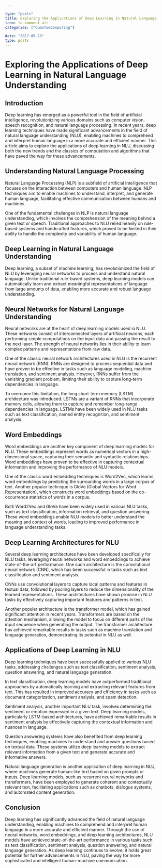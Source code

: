```yaml
---

type: "posts"
title: Exploring the Applications of Deep Learning in Natural Language Understanding
icon: fa-comment-alt
categories: ["QuantumComputing"]

date: "2017-05-13"
type: posts
---
```





# Exploring the Applications of Deep Learning in Natural Language Understanding

## Introduction

Deep learning has emerged as a powerful tool in the field of artificial intelligence, revolutionizing various domains such as computer vision, speech recognition, and natural language processing. In recent years, deep learning techniques have made significant advancements in the field of natural language understanding (NLU), enabling machines to comprehend and interpret human language in a more accurate and efficient manner. This article aims to explore the applications of deep learning in NLU, discussing both the new trends and the classics of computation and algorithms that have paved the way for these advancements.

## Understanding Natural Language Processing

Natural Language Processing (NLP) is a subfield of artificial intelligence that focuses on the interaction between computers and human language. NLP techniques aim to enable machines to understand, interpret, and generate human language, facilitating effective communication between humans and machines.

One of the fundamental challenges in NLP is natural language understanding, which involves the comprehension of the meaning behind a given text or speech. Traditional approaches to NLU relied heavily on rule-based systems and handcrafted features, which proved to be limited in their ability to handle the complexity and variability of human language.

## Deep Learning in Natural Language Understanding

Deep learning, a subset of machine learning, has revolutionized the field of NLU by leveraging neural networks to process and understand natural language. Unlike traditional rule-based systems, deep learning models can automatically learn and extract meaningful representations of language from large amounts of data, enabling more accurate and robust language understanding.

## Neural Networks for Natural Language Understanding

Neural networks are at the heart of deep learning models used in NLU. These networks consist of interconnected layers of artificial neurons, each performing simple computations on the input data and passing the result to the next layer. The strength of neural networks lies in their ability to learn complex patterns and representations from raw data.

One of the classic neural network architectures used in NLU is the recurrent neural network (RNN). RNNs are designed to process sequential data and have proven to be effective in tasks such as language modeling, machine translation, and sentiment analysis. However, RNNs suffer from the vanishing gradient problem, limiting their ability to capture long-term dependencies in language.

To overcome this limitation, the long short-term memory (LSTM) architecture was introduced. LSTMs are a variant of RNNs that incorporate memory cells, allowing them to capture and remember long-range dependencies in language. LSTMs have been widely used in NLU tasks such as text classification, named entity recognition, and sentiment analysis.

## Word Embeddings

Word embeddings are another key component of deep learning models for NLU. These embeddings represent words as numerical vectors in a high-dimensional space, capturing their semantic and syntactic relationships. Word embeddings have proven to be effective in capturing contextual information and improving the performance of NLU models.

One of the classic word embedding techniques is Word2Vec, which learns word embeddings by predicting the surrounding words in a large corpus of text. Another popular technique is GloVe (Global Vectors for Word Representation), which constructs word embeddings based on the co-occurrence statistics of words in a corpus.

Both Word2Vec and GloVe have been widely used in various NLU tasks, such as text classification, information retrieval, and question answering. These word embeddings enable NLU models to better understand the meaning and context of words, leading to improved performance in language understanding tasks.

## Deep Learning Architectures for NLU

Several deep learning architectures have been developed specifically for NLU tasks, leveraging neural networks and word embeddings to achieve state-of-the-art performance. One such architecture is the convolutional neural network (CNN), which has been successful in tasks such as text classification and sentiment analysis.

CNNs use convolutional layers to capture local patterns and features in textual data, followed by pooling layers to reduce the dimensionality of the learned representations. These architectures have shown promise in NLU tasks by effectively capturing important features and patterns in text.

Another popular architecture is the transformer model, which has gained significant attention in recent years. Transformers are based on the attention mechanism, allowing the model to focus on different parts of the input sequence when generating the output. The transformer architecture has achieved remarkable results in tasks such as machine translation and language generation, demonstrating its potential in NLU as well.

## Applications of Deep Learning in NLU

Deep learning techniques have been successfully applied to various NLU tasks, addressing challenges such as text classification, sentiment analysis, question answering, and natural language generation.

In text classification, deep learning models have outperformed traditional approaches by automatically learning and extracting relevant features from text. This has resulted in improved accuracy and efficiency in tasks such as document categorization, sentiment analysis, and spam detection.

Sentiment analysis, another important NLU task, involves determining the sentiment or emotion expressed in a given text. Deep learning models, particularly LSTM-based architectures, have achieved remarkable results in sentiment analysis by effectively capturing the contextual information and nuances in language.

Question answering systems have also benefited from deep learning techniques, enabling machines to understand and answer questions based on textual data. These systems utilize deep learning models to extract relevant information from a given text and generate accurate and informative answers.

Natural language generation is another application of deep learning in NLU, where machines generate human-like text based on given prompts or inputs. Deep learning models, such as recurrent neural networks and transformers, have been employed to generate coherent and contextually relevant text, facilitating applications such as chatbots, dialogue systems, and automated content generation.

## Conclusion

Deep learning has significantly advanced the field of natural language understanding, enabling machines to comprehend and interpret human language in a more accurate and efficient manner. Through the use of neural networks, word embeddings, and deep learning architectures, NLU models have achieved state-of-the-art performance in various tasks such as text classification, sentiment analysis, question answering, and natural language generation. As deep learning continues to evolve, it holds great potential for further advancements in NLU, paving the way for more sophisticated and intelligent human-machine communication.